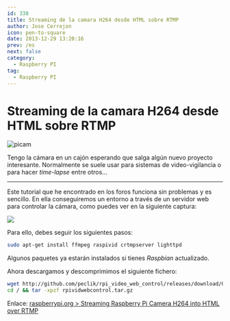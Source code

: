 ```yaml
---
id: 338
title: Streaming de la camara H264 desde HTML sobre RTMP
author: Jose Cerrejon
icon: pen-to-square
date: 2013-12-29 13:20:16
prev: /es
next: false
category:
  - Raspberry PI
tag:
  - Raspberry PI
---
```


# Streaming de la camara H264 desde HTML sobre RTMP

![picam](/images/cam.jpg)

Tengo la cámara en un cajón esperando que salga algún nuevo proyecto interesante. Normalmente se suele usar para sistemas de video-vigilancia o para hacer *time-lapse* entre otros...

- - -
Este tutorial que he encontrado en los foros funciona sin problemas y es sencillo. En ella conseguiremos un entorno a través de un servidor web para controlar la cámara, como puedes ver en la siguiente captura:

<a title="rpividwebcontrol" rel="lightbox" href="/images/2013/12/rpividwebcontrol.png">
<img src="/images/2013/12/rpividwebcontrol_min.png">
</a>

Para ello, debes seguir los siguientes pasos:

```bash
sudo apt-get install ffmpeg raspivid crtmpserver lighttpd
```

Algunos paquetes ya estarán instalados si tienes *Raspbian* actualizado.

Ahora descargamos y descomprimimos el siguiente fichero:

```bash
wget http://github.com/peclik/rpi_video_web_control/releases/download/0.01/rpividwebcontrol.tar.gz
cd / && tar -xpzf rpividwebcontrol.tar.gz
```

Enlace: [raspberrypi.org > Streaming Raspberry Pi Camera H264 into HTML over RTMP](http://www.raspberrypi.org/phpBB3/viewtopic.php?p=462668#p462668)